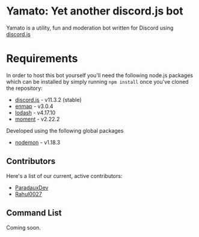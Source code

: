 # Yamato: Yet another discord.js bot
Yamato is a utility, fun and moderation bot written for Discord using [discord.js](https://github.com/discordjs/discord.js)


# Requirements

In order to host this bot yourself you'll need the following node.js packages which can be installed by simply running `npm install` once you've cloned the repository:

 - [discord.js](https://github.com/discordjs/discord.js) - v11.3.2 (stable)
 -  [enmap](https://github.com/eslachance/enmap) - v3.0.4
 - [lodash](https://github.com/lodash/lodash) - v4.17.10
 - [moment](https://github.com/moment/moment/) - v2.22.2

Developed using the following global packages
- [nodemon](https://github.com/remy/nodemon) - v1.18.3

## Contributors 

Here's a list of our current, active contributors:

- [ParadauxDev](https://github.com/ParadauxDevelopment) 
- [Rahul0027](https://github.com/Rahul0027)

## Command List

Coming soon.



